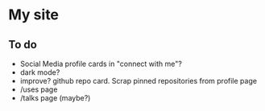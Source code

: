 # My site

## To do
- Social Media profile cards in "connect with me"?
- dark mode?
- improve? github repo card. Scrap pinned repositories from profile page
- /uses page
- /talks page (maybe?)